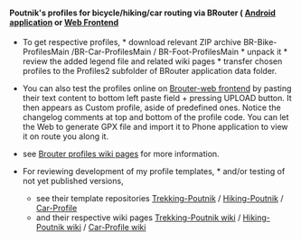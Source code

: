 
#### Poutnik's profiles for bicycle/hiking/car routing via BRouter ( [Android application](https://play.google.com/store/apps/details?id=btools.routingapp&hl=en_GB) or [Web Frontend](http://brouter.de/brouter-web/) 

* To get respective profiles, 
      * download relevant ZIP archive BR-Bike-ProfilesMain /BR-Car-ProfilesMain / BR-Foot-ProfilesMain
      * unpack it
      * review the added legend file and related wiki pages
      * transfer chosen profiles to the Profiles2 subfolder of BRouter application data folder.
 
* You can also test the profiles online on [Brouter-web frontend](http://brouter.de/brouter-web/) by pasting their text content to bottom left paste field + pressing UPLOAD button. It then appears as Custom profile, aside of predefined ones. Notice the changelog comments at top and bottom of the profile code. You can let the Web to generate GPX file and import it to Phone application to view it on route you along it.
 
* see [Brouter profiles wiki pages](https://github.com/poutnikl/Brouter-profiles/wiki) for more information.

* For reviewing development of my profile templates, * and/or testing of not yet published versions, 
     * see their template repositories [Trekking-Poutnik](https://github.com/poutnikl/Trekking-Poutnik) / [Hiking-Poutnik](https://github.com/poutnikl/Hiking-Poutnik) / [Car-Profile](https://github.com/poutnikl/Car-Profile)
     * and their respective wiki pages [Trekking-Poutnik wiki](https://github.com/poutnikl/Trekking-Poutnik/wiki) / [Hiking-Poutnik wiki](https://github.com/poutnikl/Hiking-Poutnik/wiki) / [Car-Profile wiki](https://github.com/poutnikl/Car-Profile/wiki)


